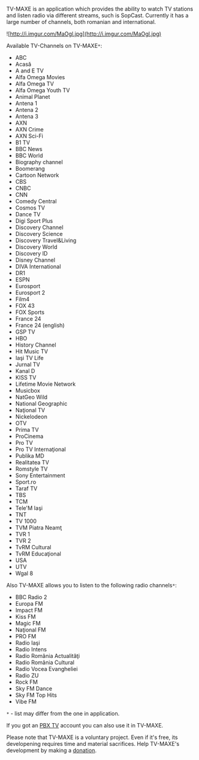 TV-MAXE is an application which provides the ability to watch TV stations and listen radio via different streams, such is SopCast. Currently it has a large number of channels, both romanian and international.

![http://i.imgur.com/MaOgl.jpg](http://i.imgur.com/MaOgl.jpg)

Available TV-Channels on TV-MAXE`*`:
  * ABC
  * Acasă
  * A and E TV
  * Alfa Omega Movies
  * Alfa Omega TV
  * Alfa Omega Youth TV
  * Animal Planet
  * Antena 1
  * Antena 2
  * Antena 3
  * AXN
  * AXN Crime
  * AXN Sci-Fi
  * B1 TV
  * BBC News
  * BBC World
  * Biography channel
  * Boomerang
  * Cartoon Network
  * CBS
  * CNBC
  * CNN
  * Comedy Central
  * Cosmos TV
  * Dance TV
  * Digi Sport Plus
  * Discovery Channel
  * Discovery Science
  * Discovery Travel&Living
  * Discovery World
  * Discovery ID
  * Disney Channel
  * DIVA International
  * DR1
  * ESPN
  * Eurosport
  * Eurosport 2
  * Film4
  * FOX 43
  * FOX Sports
  * France 24
  * France 24 (english)
  * GSP TV
  * HBO
  * History Channel
  * Hit Music TV
  * Iaşi TV Life
  * Jurnal TV
  * Kanal D
  * KISS TV
  * Lifetime Movie Network
  * Musicbox
  * NatGeo Wild
  * National Geographic
  * Naţional TV
  * Nickelodeon
  * OTV
  * Prima TV
  * ProCinema
  * Pro TV
  * Pro TV Internaţional
  * Publika MD
  * Realitatea TV
  * Romstyle TV
  * Sony Entertainment
  * Sport.ro
  * Taraf TV
  * TBS
  * TCM
  * Tele'M Iaşi
  * TNT
  * TV 1000
  * TVM Piatra Neamţ
  * TVR 1
  * TVR 2
  * TvRM Cultural
  * TvRM Educaţional
  * USA
  * UTV
  * Wgal 8

Also TV-MAXE allows you to listen to the following radio channels`*`:
  * BBC Radio 2
  * Europa FM
  * Impact FM
  * Kiss FM
  * Magic FM
  * Naţional FM
  * PRO FM
  * Radio Iaşi
  * Radio Intens
  * Radio România Actualităţi
  * Radio România Cultural
  * Radio Vocea Evangheliei
  * Radio ZU
  * Rock FM
  * Sky FM Dance
  * Sky FM Top Hits
  * Vibe FM

`*` - list may differ from the one in application.

If you got an [PBX TV](http://www.pbxtelecom.ro/) account you can also use it in TV-MAXE.

Please note that TV-MAXE is a voluntary project. Even if it's free, its developening requires time and material sacrifices. Help TV-MAXE's development by making a [donation](https://www.paypal.com/cgi-bin/webscr?cmd=_donations&business=DZ52GUL3WXQKN&lc=RO&item_name=TV-MAXE&no_note=1&no_shipping=1&currency_code=EUR&bn=PP-DonationsBF:btn_donateCC_LG.gif:NonHosted).